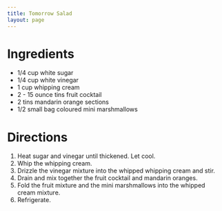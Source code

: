 ```yaml
---
title: Tomorrow Salad
layout: page
---
```


# Ingredients

* 1/4 cup white sugar
* 1/4 cup white vinegar
* 1 cup whipping cream
* 2 - 15 ounce tins fruit cocktail
* 2 tins mandarin orange sections
* 1/2 small bag coloured mini marshmallows

# Directions

1. Heat sugar and vinegar until thickened. Let cool.
1. Whip the whipping cream.
1. Drizzle the vinegar mixture into the whipped whipping cream and stir.
1. Drain and mix together the fruit cocktail and mandarin oranges.
1. Fold the fruit mixture and the mini marshmallows into the whipped cream mixture.
1. Refrigerate.
